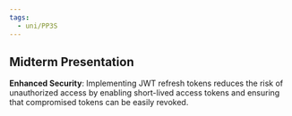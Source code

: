 ```yaml
---
tags:
  - uni/PP3S
---
```

## Midterm Presentation
**Enhanced Security**: Implementing JWT refresh tokens reduces the risk of unauthorized access by enabling short-lived access tokens and ensuring that compromised tokens can be easily revoked.